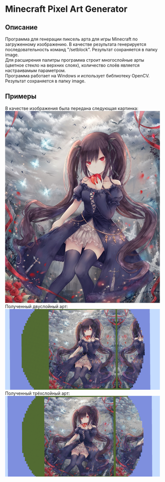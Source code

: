 # Minecraft Pixel Art Generator
## Описание
Программа для генерации пиксель арта для игры Minecraft по загруженному изображению. В качестве результата генерируется последовательность команд "/setblock". Результат сохраняется в папку image.  
Для расширения палитры программа строит многослойные арты (цветное стекло на верхних слоях), количество слоёв является настраивамым параметром.  
Программа работает на Windows и использует библиотеку OpenCV. Результат сохраняется в папку image.  
## Примеры
В качестве изображения была передана следующая картинка:
![alt text](assets/original.jpg)
Полученный двуслойный арт:
![alt text](assets/2layers.png)
Полученный трёхслойный арт:
![alt text](assets/3layers.png)
